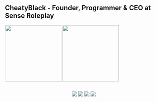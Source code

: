## CheatyBlack - Founder, Programmer & CEO at Sense Roleplay
<div>
<a href="https://github.com/cheatyblack">
<img height="180em" src="https://github-readme-stats.vercel.app/api/top-langs/?username=cheatyblack&layout=compact&langs_count=7&theme=dracula"/>
<img height="180em" src="https://github-readme-stats.vercel.app/api?username=cheatyblack&show_icons=true&theme=dracula&include_all_commits=true&count_private=true"/>
</div>
  
 ##
 
<div align="center">
 <a href="https://www.youtube.com/channel/UCHVLwoSuRDzonW35GNimOeQ" target="_blank"><img src="https://img.shields.io/badge/YouTube-FF0000?style=for-the-badge&logo=youtube&logoColor=white" target="_blank"></a>
 	<a href="https://www.twitch.tv/cheatyblack" target="_blank"><img src="https://img.shields.io/badge/Twitch-9146FF?style=for-the-badge&logo=twitch&logoColor=white" target="_blank"></a>
 <a href="https://discord.gg/https://discord.gg/cRVXSj4bQC" target="_blank"><img src="https://img.shields.io/badge/Discord-7289DA?style=for-the-badge&logo=discord&logoColor=white" target="_blank"></a> 
  <a href = "mailto:cheatyblack@gmail.com"><img src="https://img.shields.io/badge/-Gmail-%23333?style=for-the-badge&logo=gmail&logoColor=white" target="_blank"></a>
 
</div>
